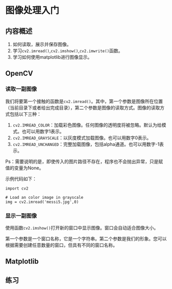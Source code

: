 # 图像处理入门

## 内容概述

1. 如何读取，展示并保存图像。
2. 学习`cv2.imread()`,`cv2.imshow()`,`cv2.imwrite()`函数。
3. 学习如何使用matplotlib进行图像显示。


## OpenCV
### 读取一副图像

我们将要第一个接触的函数是`cv2.imread()`。其中，第一个参数是图像所在位置（当前目录下或者给出完成目录），第二个参数是图像的读取方式。图像的读取方式包括以下三种：

1. `cv2.IMREAD_COLOR`：加载彩色图像。任何图像的透明度将被忽略。默认为给模式。也可以用数字1表示。
2. `cv2.IMREAD_GRAYSCALE`：以灰度模式加载图像。也可以用数字0表示。
3. `cv2.IMREAD_UNCHANGED`：完整加载图像，包括alpha通道。也可以用数字-1表示。

Ps：需要说明的是，即使传入的图片路径不存在，程序也不会抛出异常，只是赋值的变量为None。

示例代码如下：
```
import cv2

# Load an color image in grayscale
img = cv2.imread('messi5.jpg',0)
```

### 显示一副图像
使用函数`cv2.imshow()`打开新的窗口中显示图像。窗口会自动适合图像大小。

第一个参数是一个窗口名称，它是一个字符串。第二个参数是我们的形象。您可以根据需要创建任意数量的窗口，但具有不同的窗口名称。








## Matplotlib




## 练习


